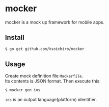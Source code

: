 # mocker

mocker is a mock up framework for mobile apps.

## Install

```sh
$ go get github.com/ksoichiro/mocker
```

## Usage

Create mock definition file `Mockerfile`.  
Its contents is JSON format.
Then execute this:

```sh
$ mocker gen ios
```

`ios` is an output language(platform) identifier.

